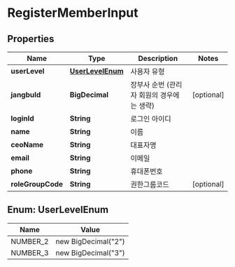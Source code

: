 

# RegisterMemberInput


## Properties

Name | Type | Description | Notes
------------ | ------------- | ------------- | -------------
**userLevel** | [**UserLevelEnum**](#UserLevelEnum) | 사용자 유형 | 
**jangbuId** | **BigDecimal** | 장부사 순번 (관리자 회원의 경우에는 생략) |  [optional]
**loginId** | **String** | 로그인 아이디 | 
**name** | **String** | 이름 | 
**ceoName** | **String** | 대표자명 | 
**email** | **String** | 이메일 | 
**phone** | **String** | 휴대폰번호 | 
**roleGroupCode** | **String** | 권한그룹코드 |  [optional]



## Enum: UserLevelEnum

Name | Value
---- | -----
NUMBER_2 | new BigDecimal(&quot;2&quot;)
NUMBER_3 | new BigDecimal(&quot;3&quot;)



